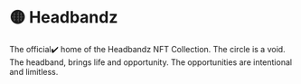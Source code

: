 # 🟡 Headbandz
The official✔️ home of the Headbandz NFT Collection. The circle is a void. The headband, brings life and opportunity. The opportunities are intentional and limitless.
